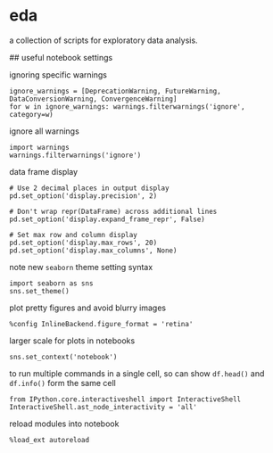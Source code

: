 # eda

a collection of scripts for exploratory data analysis.

## useful notebook settings

ignoring specific warnings
```
ignore_warnings = [DeprecationWarning, FutureWarning, DataConversionWarning, ConvergenceWarning]
for w in ignore_warnings: warnings.filterwarnings('ignore', category=w)
```

ignore all warnings
```
import warnings
warnings.filterwarnings('ignore')
```

data frame display
```
# Use 2 decimal places in output display
pd.set_option('display.precision', 2)

# Don't wrap repr(DataFrame) across additional lines
pd.set_option('display.expand_frame_repr', False)

# Set max row and column display
pd.set_option('display.max_rows', 20)
pd.set_option('display.max_columns', None)
```

note new `seaborn` theme setting syntax
```
import seaborn as sns
sns.set_theme()
```

plot pretty figures and avoid blurry images
```
%config InlineBackend.figure_format = 'retina'
```

larger scale for plots in notebooks
```
sns.set_context('notebook')
```

to run multiple commands in a single cell, so can show `df.head()` and `df.info()` form the same cell
```
from IPython.core.interactiveshell import InteractiveShell
InteractiveShell.ast_node_interactivity = 'all'
```

reload modules into notebook
```
%load_ext autoreload
```

